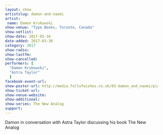 ```yaml
---
layout: show
artistslug: damon-and-naomi
artist:
 name: Damon Krukowski
show-venue: "Type Books, Toronto, Canada"
show-setlist:
show-date: 2017-05-16
date-added: 2017-03-30
category: 2017
show-radio: 
show-lastfm: 
show-cancelled: 
performers: [
  "Damon Krukowski",
  "Astra Taylor"
  ]
facebook-event-url: 
show-poster-url: http://media.fullofwishes.co.uk/03-damon_and_naomi/pictures/damon-krukowski-the-new-analog-tour-poster.jpg
show-ticket-url: 
show-venue-website: 
show-additional:
show-series: The New Analog
support:
---
```

Damon in conversation with Astra Taylor discussing his book The New Analog

